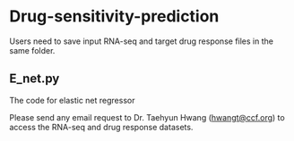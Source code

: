 # Drug-sensitivity-prediction
Users need to save input RNA-seq and target drug response files in the same folder. 

## **E_net.py** 

The code for elastic net regressor 

Please send any email request to Dr. Taehyun Hwang (hwangt@ccf.org) to access the RNA-seq and drug response datasets.
